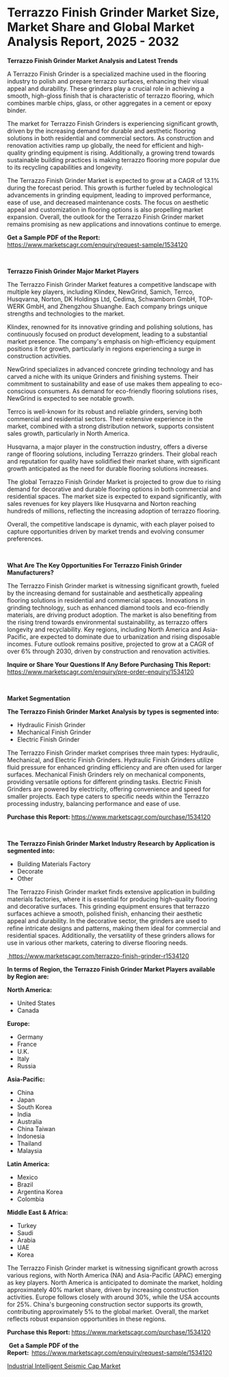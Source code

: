<p><h1>Terrazzo Finish Grinder Market Size, Market Share and Global Market Analysis Report, 2025 - 2032</h1></p><p><strong>Terrazzo Finish Grinder Market Analysis and Latest Trends</strong></p>
<p><p>A Terrazzo Finish Grinder is a specialized machine used in the flooring industry to polish and prepare terrazzo surfaces, enhancing their visual appeal and durability. These grinders play a crucial role in achieving a smooth, high-gloss finish that is characteristic of terrazzo flooring, which combines marble chips, glass, or other aggregates in a cement or epoxy binder. </p><p>The market for Terrazzo Finish Grinders is experiencing significant growth, driven by the increasing demand for durable and aesthetic flooring solutions in both residential and commercial sectors. As construction and renovation activities ramp up globally, the need for efficient and high-quality grinding equipment is rising. Additionally, a growing trend towards sustainable building practices is making terrazzo flooring more popular due to its recycling capabilities and longevity.</p><p>The Terrazzo Finish Grinder Market is expected to grow at a CAGR of 13.1% during the forecast period. This growth is further fueled by technological advancements in grinding equipment, leading to improved performance, ease of use, and decreased maintenance costs. The focus on aesthetic appeal and customization in flooring options is also propelling market expansion. Overall, the outlook for the Terrazzo Finish Grinder market remains promising as new applications and innovations continue to emerge.</p></p>
<p><strong>Get a Sample PDF of the Report:&nbsp;</strong> <a href="https://www.marketscagr.com/enquiry/request-sample/1534120?utm_campaign=2476&utm_medium=2&utm_source=Github&utm_content=ia&utm_term=11042025&utm_id=terrazzo-finish-grinder">https://www.marketscagr.com/enquiry/request-sample/1534120</a></p>
<p>&nbsp;</p>
<p><strong>Terrazzo Finish Grinder Major Market Players</strong></p>
<p><p>The Terrazzo Finish Grinder Market features a competitive landscape with multiple key players, including Klindex, NewGrind, Samich, Terrco, Husqvarna, Norton, DK Holdings Ltd, Cedima, Schwamborn GmbH, TOP-WERK GmbH, and Zhengzhou Shuanghe. Each company brings unique strengths and technologies to the market.</p><p>Klindex, renowned for its innovative grinding and polishing solutions, has continuously focused on product development, leading to a substantial market presence. The company's emphasis on high-efficiency equipment positions it for growth, particularly in regions experiencing a surge in construction activities.</p><p>NewGrind specializes in advanced concrete grinding technology and has carved a niche with its unique Grinders and finishing systems. Their commitment to sustainability and ease of use makes them appealing to eco-conscious consumers. As demand for eco-friendly flooring solutions rises, NewGrind is expected to see notable growth.</p><p>Terrco is well-known for its robust and reliable grinders, serving both commercial and residential sectors. Their extensive experience in the market, combined with a strong distribution network, supports consistent sales growth, particularly in North America.</p><p>Husqvarna, a major player in the construction industry, offers a diverse range of flooring solutions, including Terrazzo grinders. Their global reach and reputation for quality have solidified their market share, with significant growth anticipated as the need for durable flooring solutions increases.</p><p>The global Terrazzo Finish Grinder Market is projected to grow due to rising demand for decorative and durable flooring options in both commercial and residential spaces. The market size is expected to expand significantly, with sales revenues for key players like Husqvarna and Norton reaching hundreds of millions, reflecting the increasing adoption of terrazzo flooring.</p><p>Overall, the competitive landscape is dynamic, with each player poised to capture opportunities driven by market trends and evolving consumer preferences.</p></p>
<p>&nbsp;</p>
<p><strong>What Are The Key Opportunities For Terrazzo Finish Grinder Manufacturers?</strong></p>
<p><p>The Terrazzo Finish Grinder market is witnessing significant growth, fueled by the increasing demand for sustainable and aesthetically appealing flooring solutions in residential and commercial spaces. Innovations in grinding technology, such as enhanced diamond tools and eco-friendly materials, are driving product adoption. The market is also benefiting from the rising trend towards environmental sustainability, as terrazzo offers longevity and recyclability. Key regions, including North America and Asia-Pacific, are expected to dominate due to urbanization and rising disposable incomes. Future outlook remains positive, projected to grow at a CAGR of over 6% through 2030, driven by construction and renovation activities.</p></p>
<p><strong>Inquire or Share Your Questions If Any Before Purchasing This Report:</strong> <a href="https://www.marketscagr.com/enquiry/pre-order-enquiry/1534120?utm_campaign=2476&utm_medium=2&utm_source=Github&utm_content=ia&utm_term=11042025&utm_id=terrazzo-finish-grinder">https://www.marketscagr.com/enquiry/pre-order-enquiry/1534120</a></p>
<p>&nbsp;</p>
<p><strong>Market Segmentation</strong></p>
<p><strong>The Terrazzo Finish Grinder Market Analysis by types is segmented into:</strong></p>
<p><ul><li>Hydraulic Finish Grinder</li><li>Mechanical Finish Grinder</li><li>Electric Finish Grinder</li></ul></p>
<p><p>The Terrazzo Finish Grinder market comprises three main types: Hydraulic, Mechanical, and Electric Finish Grinders. Hydraulic Finish Grinders utilize fluid pressure for enhanced grinding efficiency and are often used for larger surfaces. Mechanical Finish Grinders rely on mechanical components, providing versatile options for different grinding tasks. Electric Finish Grinders are powered by electricity, offering convenience and speed for smaller projects. Each type caters to specific needs within the Terrazzo processing industry, balancing performance and ease of use.</p></p>
<p><strong>Purchase this Report:&nbsp;</strong><a href="https://www.marketscagr.com/purchase/1534120?utm_campaign=2476&utm_medium=2&utm_source=Github&utm_content=ia&utm_term=11042025&utm_id=terrazzo-finish-grinder">https://www.marketscagr.com/purchase/1534120</a></p>
<p>&nbsp;</p>
<p><strong>The Terrazzo Finish Grinder Market Industry Research by Application is segmented into:</strong></p>
<p><ul><li>Building Materials Factory</li><li>Decorate</li><li>Other</li></ul></p>
<p><p>The Terrazzo Finish Grinder market finds extensive application in building materials factories, where it is essential for producing high-quality flooring and decorative surfaces. This grinding equipment ensures that terrazzo surfaces achieve a smooth, polished finish, enhancing their aesthetic appeal and durability. In the decorative sector, the grinders are used to refine intricate designs and patterns, making them ideal for commercial and residential spaces. Additionally, the versatility of these grinders allows for use in various other markets, catering to diverse flooring needs.</p></p>
<p><a href="https://www.marketscagr.com/terrazzo-finish-grinder-r1534120?utm_campaign=2476&utm_medium=2&utm_source=Github&utm_content=ia&utm_term=11042025&utm_id=terrazzo-finish-grinder">&nbsp;https://www.marketscagr.com/terrazzo-finish-grinder-r1534120</a></p>
<p><strong>In terms of Region, the Terrazzo Finish Grinder Market Players available by Region are:</strong></p>
<p>
    <p> <strong> North America: </strong>
        <ul>
            <li>United States</li>
            <li>Canada</li>
        </ul>
        </p> 
    <p> <strong> Europe: </strong>
        <ul>
            <li>Germany</li>
            <li>France</li>
            <li>U.K.</li>
            <li>Italy</li>
            <li>Russia</li>
        </ul>
        </p> 
    <p> <strong> Asia-Pacific: </strong>
        <ul>
            <li>China</li>
            <li>Japan</li>
            <li>South Korea</li>
            <li>India</li>
            <li>Australia</li>
            <li>China Taiwan</li>
            <li>Indonesia</li>
            <li>Thailand</li>
            <li>Malaysia</li>
        </ul>
        </p> 
    <p> <strong> Latin America: </strong>
        <ul>
            <li>Mexico</li>
            <li>Brazil</li>
            <li>Argentina Korea</li>
            <li>Colombia</li>
        </ul>
        </p> 
    <p> <strong> Middle East & Africa: </strong>
        <ul>
            <li>Turkey</li>
            <li>Saudi</li>
            <li>Arabia</li>
            <li>UAE</li>
            <li>Korea</li>
        </ul>
    </p>
    </p>
<p><p>The Terrazzo Finish Grinder market is witnessing significant growth across various regions, with North America (NA) and Asia-Pacific (APAC) emerging as key players. North America is anticipated to dominate the market, holding approximately 40% market share, driven by increasing construction activities. Europe follows closely with around 30%, while the USA accounts for 25%. China's burgeoning construction sector supports its growth, contributing approximately 5% to the global market. Overall, the market reflects robust expansion opportunities in these regions.</p></p>
<p><strong>Purchase this Report: </strong><a href="https://www.marketscagr.com/purchase/1534120?utm_campaign=2476&utm_medium=2&utm_source=Github&utm_content=ia&utm_term=11042025&utm_id=terrazzo-finish-grinder">https://www.marketscagr.com/purchase/1534120</a></p>
<p>&nbsp;<strong>Get a Sample PDF of the Report:&nbsp;&nbsp;</strong><a href="https://www.marketscagr.com/enquiry/request-sample/1534120?utm_campaign=2476&utm_medium=2&utm_source=Github&utm_content=ia&utm_term=11042025&utm_id=terrazzo-finish-grinder">https://www.marketscagr.com/enquiry/request-sample/1534120</a></p>
<p><strong></strong></p>
<p><p><a href="https://github.com/fallalenoswG/Market-Research-Report-List-1/blob/main/industrial-intelligent-seismic-cap-market.md?utm_campaign=2476&utm_medium=2&utm_source=Github&utm_content=ia&utm_term=11042025&utm_id=terrazzo-finish-grinder">Industrial Intelligent Seismic Cap Market</a></p></p>
